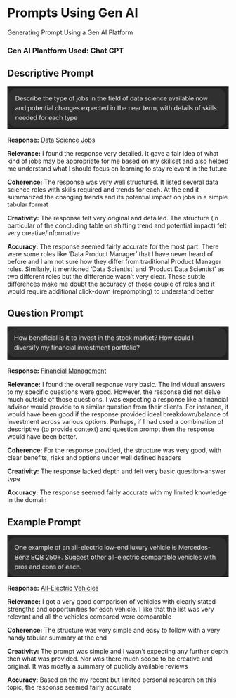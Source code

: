 # **Prompts Using Gen AI**
Generating Prompt Using a Gen AI Platform 



### Gen AI Plantform Used: **Chat GPT** 



## **Descriptive Prompt** 

![Data Science Jobs Prompt](https://github.com/shruti0209/LearnML_GenAI_Prompt/blob/main/Prompts/Data%20Science%20Jobs%20Prompt.png) 

**Response:** [Data Science Jobs](https://github.com/shruti0209/LearnML_GenAI_Prompt/blob/main/Prompt%20Responses/Data_Science_Jobs_Narrative.pdf) 

**Relevance:** I found the response very detailed. It gave a fair idea of what kind of jobs may be appropriate for me based on my skillset and also helped me understand what I should focus on learning to stay relevant in the future 

**Coherence:** The response was very well structured. It listed several data science roles with skills required and trends for each. At the end it summarized the changing trends and its potential impact on jobs in a simple tabular format 

**Creativity:** The response felt very original and detailed. The structure (in particular of the concluding table on shifting trend and potential impact) felt very creative/informative 

**Accuracy:** The response seemed fairly accurate for the most part. There were some roles like ‘Data Product Manager’ that I have never heard of before and I am not sure how they differ from traditional Product Manager roles. Similarly, it mentioned ‘Data Scientist’ and ‘Product Data Scientist’ as two different roles but the difference wasn’t very clear. These subtle differences make me doubt the accuracy of those couple of roles and it would require additional click-down (reprompting) to understand better 



## **Question Prompt** 

![Financial Management Prompt](https://github.com/shruti0209/LearnML_GenAI_Prompt/blob/main/Prompts/Financial%20Management%20Prompt.png) 

**Response:** [Financial Management](https://github.com/shruti0209/LearnML_GenAI_Prompt/blob/main/Prompt%20Responses/Question_Stock_Market_Investment_and_Portfolio_Diversification.pdf) 

**Relevance:** I found the overall response very basic. The individual answers to my specific questions were good. However, the response did not delve much outside of those questions. I was expecting a response like a financial advisor would provide to a similar question from their clients. For instance, it would have been good if the response provided ideal breakdown/balance of investment across various options. Perhaps, if I had used a combination of descriptive (to provide context) and question prompt then the response would have been better. 

**Coherence:** For the response provided, the structure was very good, with clear benefits, risks and options under well defined headers 

**Creativity:** The response lacked depth and felt very basic question-answer type 

**Accuracy:** The response seemed fairly accurate with my limited knowledge in the domain 



## **Example Prompt** 

![All-Electric Vehicles Prompt](https://github.com/shruti0209/LearnML_GenAI_Prompt/blob/main/Prompts/EV%20Prompt.png) 

**Response:** [All-Electric Vehicles](https://github.com/shruti0209/LearnML_GenAI_Prompt/blob/main/Prompt%20Responses/Electric_Vehicle_Comparison_Low_End_Luxury.pdf) 

**Relevance:** I got a very good comparison of vehicles with clearly stated strengths and opportunities for each vehicle. I like that the list was very relevant and all the vehicles compared were comparable 

**Coherence:** The structure was very simple and easy to follow with a very handy tabular summary at the end

**Creativity:** The prompt was simple and I wasn’t expecting any further depth then what was provided. Nor was there much scope to be creative and original. It was mostly a summary of publicly available reviews 

**Accuracy:** Based on the my recent but limited personal research on this topic, the response seemed fairly accurate 




